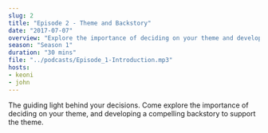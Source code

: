 ```yaml
---
slug: 2
title: "Episode 2 - Theme and Backstory"
date: "2017-07-07"
overview: "Explore the importance of deciding on your theme and developing a compelling backstory."
season: "Season 1"
duration: "30 mins"
file: "../podcasts/Episode_1-Introduction.mp3"
hosts:
- keoni
- john
---
```


The guiding light behind your decisions.  Come explore the importance of deciding on your theme, and developing a compelling backstory to support the theme.
